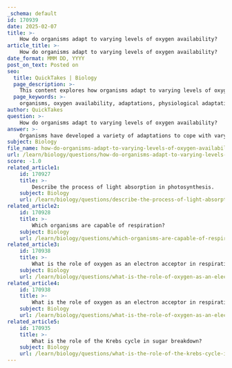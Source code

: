 ```yaml
---
_schema: default
id: 170939
date: 2025-02-07
title: >-
    How do organisms adapt to varying levels of oxygen availability?
article_title: >-
    How do organisms adapt to varying levels of oxygen availability?
date_format: MMM DD, YYYY
post_on_text: Posted on
seo:
  title: QuickTakes | Biology
  page_description: >-
    This content explores how organisms adapt to varying levels of oxygen availability, detailing physiological, behavioral, and genetic mechanisms that enhance oxygen delivery and utilization in both hypoxic and hyperoxic conditions.
  page_keywords: >-
    organisms, oxygen availability, adaptations, physiological adaptations, behavioral adaptations, genetic adaptations, respiratory efficiency, metabolic adjustments, oxygen homeostasis, reactive oxygen species, high-altitude adaptations, aquatic adaptations, environmental factors
author: QuickTakes
question: >-
    How do organisms adapt to varying levels of oxygen availability?
answer: >-
    Organisms have developed a variety of adaptations to cope with varying levels of oxygen availability, particularly in environments where oxygen levels can be low (hypoxic) or high (hyperoxic). These adaptations can be classified into physiological, behavioral, and genetic mechanisms, all aimed at enhancing oxygen delivery and utilization within the body.\n\n1. **Physiological Adaptations**:\n   - **Increased Respiratory Efficiency**: Many organisms, especially those living at high altitudes, have evolved more efficient respiratory systems. For example, some animals have larger lung capacities or more efficient hemoglobin that can bind oxygen more effectively. This allows them to extract more oxygen from the air, even when it is less available.\n   - **Tissue Remodeling**: In response to low oxygen levels, organisms may remodel their tissues. For instance, they can reconstruct vasculature to improve blood flow and oxygen delivery to tissues. This is particularly important in multicellular organisms where different tissues may experience varying oxygen levels.\n   - **Metabolic Adjustments**: Cells can adapt their metabolic pathways to function under low oxygen conditions. For example, they may switch from aerobic respiration, which requires oxygen, to anaerobic processes that do not. This switch allows cells to continue producing energy, albeit less efficiently.\n\n2. **Behavioral Adaptations**:\n   - **Increased Ventilation**: Many animals increase their breathing rate or depth when exposed to low oxygen levels. This behavioral response helps to maximize oxygen intake.\n   - **Migration**: Some species may migrate to areas with more favorable oxygen levels, particularly during certain life stages or environmental conditions.\n\n3. **Genetic Adaptations**:\n   - **Gene Regulation**: Eukaryotic organisms have developed mechanisms to sense and respond to changes in oxygen levels. For instance, they can upregulate genes that are activated under hypoxic conditions while downregulating those that are active in normal oxygen levels. This gene expression adjustment helps the organism maintain oxygen homeostasis.\n   - **Evolutionary Changes**: Over time, species that inhabit low-oxygen environments may undergo genetic changes that enhance their ability to survive and thrive in such conditions. For example, certain crustaceans have shown distinct adaptations when comparing hypogean (subterranean) and epigean (surface-dwelling) species.\n\n4. **Reactive Oxygen Species (ROS) Management**: \n   - Organisms must also manage the production of reactive oxygen species, which can increase under varying oxygen levels. Effective management of ROS is crucial for cellular signaling and preventing oxidative damage, especially in environments where oxygen availability fluctuates.\n\n5. **Specific Examples**:\n   - **High-Altitude Adaptations**: Animals living at high altitudes, such as the Tibetan antelope, have adaptations like increased red blood cell counts and higher affinity hemoglobin to cope with lower oxygen levels.\n   - **Aquatic Adaptations**: Aquatic organisms often have specialized respiratory pigments that enhance oxygen transport in water, where oxygen availability can be limited compared to air.\n\nIn summary, the adaptations of organisms to varying levels of oxygen availability are multifaceted, involving physiological changes, behavioral strategies, and genetic modifications. These adaptations are essential for survival in diverse environments, from high altitudes to deep-sea habitats, where oxygen levels can significantly differ.
subject: Biology
file_name: how-do-organisms-adapt-to-varying-levels-of-oxygen-availability.md
url: /learn/biology/questions/how-do-organisms-adapt-to-varying-levels-of-oxygen-availability
score: -1.0
related_article1:
    id: 170927
    title: >-
        Describe the process of light absorption in photosynthesis.
    subject: Biology
    url: /learn/biology/questions/describe-the-process-of-light-absorption-in-photosynthesis
related_article2:
    id: 170928
    title: >-
        Which organisms are capable of respiration?
    subject: Biology
    url: /learn/biology/questions/which-organisms-are-capable-of-respiration
related_article3:
    id: 170938
    title: >-
        What is the role of oxygen as an electron acceptor in respiration?
    subject: Biology
    url: /learn/biology/questions/what-is-the-role-of-oxygen-as-an-electron-acceptor-in-respiration
related_article4:
    id: 170938
    title: >-
        What is the role of oxygen as an electron acceptor in respiration?
    subject: Biology
    url: /learn/biology/questions/what-is-the-role-of-oxygen-as-an-electron-acceptor-in-respiration
related_article5:
    id: 170935
    title: >-
        What is the role of the Krebs cycle in sugar breakdown?
    subject: Biology
    url: /learn/biology/questions/what-is-the-role-of-the-krebs-cycle-in-sugar-breakdown
---
```


&nbsp;